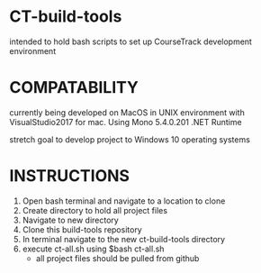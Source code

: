 # CT-build-tools
intended to hold bash scripts to set up CourseTrack development environment

# COMPATABILITY
currently being developed on MacOS in UNIX environment with VisualStudio2017 for mac. Using Mono 5.4.0.201 .NET Runtime 

stretch goal to develop project to Windows 10 operating systems

# INSTRUCTIONS
1. Open bash terminal and navigate to a location to clone
2. Create directory to hold all project files
3. Navigate to new directory
4. Clone this build-tools repository
5. In terminal navigate to the new ct-build-tools directory
6. execute ct-all.sh using  $bash ct-all.sh
	- all project files should be pulled from github
